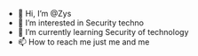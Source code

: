 - 👋 Hi, I’m @Zys
- 👀 I’m interested in Security techno
- 🌱 I’m currently learning Security of technology
- 📫 How to reach me just me and me

<!---
Zys1232/Zys1232 is a ✨ special ✨ repository because its `README.md` (this file) appears on your GitHub profile.
You can click the Preview link to take a look at your changes.
--->
